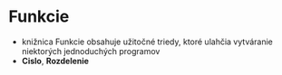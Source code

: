 # Funkcie
- knižnica Funkcie obsahuje užitočné triedy, ktoré ulahčia vytváranie niektorých jednoduchých programov
- **Cislo**, **Rozdelenie**